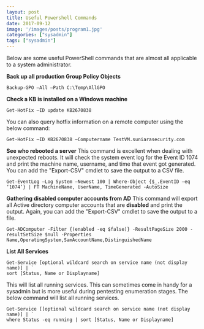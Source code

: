 ```yaml
---
layout: post
title: Useful Powershell Commands
date: 2017-09-12
image: '/images/posts/program1.jpg'
categories: ["sysadmin"]
tags: ["sysadmin"]
---
```


Below are some useful PowerShell commands that are almost all applicable to a system administrator.

<!--more-->

**Back up all production Group Policy Objects**
```
Backup-GPO –All –Path C:\Temp\AllGPO
```

**Check a KB is installed on a Windows machine**
```
Get-HotFix –ID update KB2670838
```
You can also query hotfix information on a remote computer using the below command:

```
Get-HotFix –ID KB2670838 –Computername TestVM.suniarasecurity.com
```


**See who rebooted a server**
This command is excellent when dealing with unexpected reboots.
It will check the system event log for the Event ID 1074 and print the machine name, username, and time that event got generated.
You can add the "Export-CSV" cmdlet to save the output to a CSV file.
```
Get-EventLog –Log System –Newest 100 | Where-Object {$_.EventID –eq ‘1074’} | FT MachineName, UserName, TimeGenerated -AutoSize
```

**Gathering disabled computer accounts from AD**
This command will export all Active directory computer accounts that are **disabled** and print the output. Again, you can add the "Export-CSV" cmdlet to save the output to a file.
```
Get-ADComputer -Filter {(enabled -eq $false)} -ResultPageSize 2000 -resultSetSize $null -Properties Name,OperatingSystem,SamAccountName,DistinguishedName
```

**List All Services**
```
Get-Service [optional wildcard search on service name (not display name)] | `
sort [Status, Name or Displayname]
```
This will list all running services. This can sometimes come in handy for a sysadmin but is more useful during pentesting enumeration stages. The below command will list all running services.

```
Get-Service [[optional wildcard search on service name (not display name)] | `
where Status -eq running | sort [Status, Name or Displayname]
```
